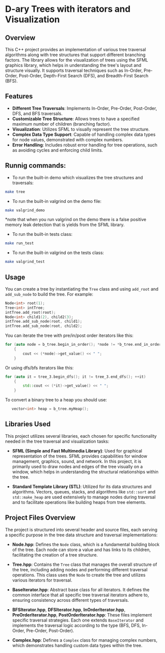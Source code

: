 
# D-ary Trees with iterators and Visualization

## Overview

This C++ project provides an implementation of various tree traversal algorithms along with tree structures that support different branching factors. The library allows for the visualization of trees using the SFML graphics library, which helps in understanding the tree's layout and structure visually. It supports traversal techniques such as In-Order, Pre-Order, Post-Order, Depth-First Search (DFS), and Breadth-First Search (BFS).

## Features

- **Different Tree Traversals**: Implements In-Order, Pre-Order, Post-Order, DFS, and BFS traversals.
- **Customizable Tree Structure**: Allows trees to have a specified maximum number of children (branching factor).
- **Visualization**: Utilizes SFML to visually represent the tree structure.
- **Complex Data Type Support**: Capable of handling complex data types for node values, demonstrated with complex numbers.
- **Error Handling**: Includes robust error handling for tree operations, such as avoiding cycles and enforcing child limits.

## Runnig commands:
   - To run the built-in demo which visualizes the tree structures and traversals:
   ```bash
   make tree
   ```

   - To run the built-in valgrind on the demo file:
   ```bash
   make valgrind_demo
   ```
   *note that when you run  valgrind on the demo there is a false positive memory leak
   detection that is yields from the SFML library.

   - To run the built-in tests class:
   ```bash
   make run_test
   ```

   - To run the built-in valgrind on the tests class:
   ```bash
   make valgrind_test
   ```
## Usage

You can create a tree by instantiating the `Tree` class and using `add_root` and `add_sub_node` to build the tree. For example:

```cpp
Node<int> root(1);
Tree<int> intTree;
intTree.add_root(root);
Node<int> child1(2), child2(3);
intTree.add_sub_node(root, child1);
intTree.add_sub_node(root, child2);
```

You can iterate the tree with pre/in/post order iterators like this:
```cpp
for (auto node = b_tree.begin_in_order(); *node != *b_tree.end_in_order(); ++(*node))
    {
        cout << (*node)->get_value() << " ";
    }
```

Or using dfs/bfs iterators like this:
```cpp
for (auto it = tree_3.begin_dfs(); it != tree_3.end_dfs(); ++it)
    {
        std::cout << (*it)->get_value() << " ";
    }
```

To convert a binary tree to a heap you should use:
```cpp
   vector<int> heap = b_tree.myHeap();
```

## Libraries Used

This project utilizes several libraries, each chosen for specific functionality needed in the tree traversal and visualization tasks:

- **SFML (Simple and Fast Multimedia Library)**: Used for graphical representation of the trees. SFML provides capabilities for window management, graphics, sound, and network. In this project, it is primarily used to draw nodes and edges of the tree visually on a window, which helps in understanding the structural relationships within the tree.

- **Standard Template Library (STL)**: Utilized for its data structures and algorithms. Vectors, queues, stacks, and algorithms like `std::sort` and `std::make_heap` are used extensively to manage nodes during traversal and to facilitate operations like building heaps from tree elements.

## Project Files Overview

The project is structured into several header and source files, each serving a specific purpose in the tree data structure and traversal implementations:

- **Node.hpp**: Defines the `Node` class, which is a fundamental building block of the tree. Each node can store a value and has links to its children, facilitating the creation of a tree structure.

- **Tree.hpp**: Contains the `Tree` class that manages the overall structure of the tree, including adding nodes and performing different traversal operations. This class uses the `Node` to create the tree and utilizes various iterators for traversal.

- **BaseIterator.hpp**: Abstract base class for all iterators. It defines the common interface that all specific tree traversal iterators adhere to, ensuring consistency across different types of traversals.

- **BFSIterator.hpp**, **DFSIterator.hpp**, **InOrderIterator.hpp**, **PreOrderIterator.hpp**, **PostOrderIterator.hpp**: These files implement specific traversal strategies. Each one extends `BaseIterator` and implements the traversal logic according to the type (BFS, DFS, In-Order, Pre-Order, Post-Order).

- **Complex.hpp**: Defines a `Complex` class for managing complex numbers, which demonstrates handling custom data types within the tree.
